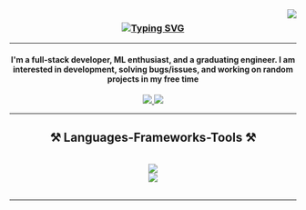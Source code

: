 <img align="right" src="https://visitor-badge.laobi.icu/badge?page_id=Vivek-Cheva.Vivek-Cheva"/>
<h3 align = "center"><a href="https://git.io/typing-svg"><img src="https://readme-typing-svg.herokuapp.com?font=Fira+Code&weight=700&size=28&duration=4002&pause=502&color=00AE0AF1&center=true&random=false&width=435&lines=Hello+%22Contributors%22%F0%9F%91%8B;I'm+Kalyan+Cheva!" alt="Typing SVG" /></a> </h3>
<hr>

<h4 align="center">I'm a full-stack developer, ML enthusiast, and a graduating engineer. I am interested in development, solving bugs/issues, and working on random projects in my free time </h4>

<div align="center"> 
  <a href="mailto:vivek.cheva@gmail.com">
    <img src="https://img.shields.io/badge/Gmail-333333?style=for-the-badge&logo=gmail&logoColor=red" />
  </a>
  <a href="https://linkedin.com/in/kalyan-cheva" target="_blank">
    <img src="https://img.shields.io/badge/LinkedIn-0077B5?style=for-the-badge&logo=linkedin&logoColor=white" target="_blank" />
  </a>
</div>

 <hr/>
 
<h2 align="center">⚒️ Languages-Frameworks-Tools ⚒️</h2>
<br/>
<div align="center">
    <img  src="https://skillicons.dev/icons?i=django,react,html,css,vscode,github,git,vite,tensorflow" /> <br>
    <img src="https://skillicons.dev/icons?i=nodejs,python,javascript,c,cpp,mysql,flask,java,spring" /><br>
</div>

<br/>
<hr/>
